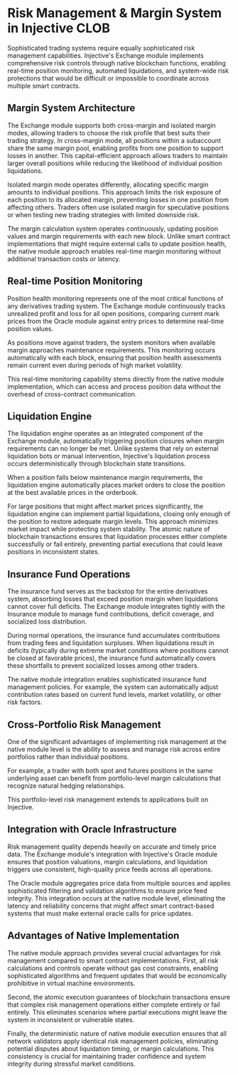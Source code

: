 # Risk Management & Margin System in Injective CLOB

Sophisticated trading systems require equally sophisticated risk management capabilities. Injective's Exchange module implements comprehensive risk controls through native blockchain functions, enabling real-time position monitoring, automated liquidations, and system-wide risk protections that would be difficult or impossible to coordinate across multiple smart contracts.

## Margin System Architecture

The Exchange module supports both cross-margin and isolated margin modes, allowing traders to choose the risk profile that best suits their trading strategy. In cross-margin mode, all positions within a subaccount share the same margin pool, enabling profits from one position to support losses in another. This capital-efficient approach allows traders to maintain larger overall positions while reducing the likelihood of individual position liquidations.

Isolated margin mode operates differently, allocating specific margin amounts to individual positions. This approach limits the risk exposure of each position to its allocated margin, preventing losses in one position from affecting others. Traders often use isolated margin for speculative positions or when testing new trading strategies with limited downside risk.

The margin calculation system operates continuously, updating position values and margin requirements with each new block. Unlike smart contract implementations that might require external calls to update position health, the native module approach enables real-time margin monitoring without additional transaction costs or latency.

## Real-time Position Monitoring

Position health monitoring represents one of the most critical functions of any derivatives trading system. The Exchange module continuously tracks unrealized profit and loss for all open positions, comparing current mark prices from the Oracle module against entry prices to determine real-time position values.

<!-- The system calculates maintenance margin requirements based on position size, market volatility, and other risk factors. -->
As positions move against traders, the system monitors when available margin approaches maintenance requirements. This monitoring occurs automatically with each block, ensuring that position health assessments remain current even during periods of high market volatility.

<!-- When positions approach liquidation thresholds, the system can provide early warnings through standard interfaces, allowing trading applications to alert users or implement automated risk reduction strategies. -->
This real-time monitoring capability stems directly from the native module implementation, which can access and process position data without the overhead of cross-contract communication.

## Liquidation Engine

The liquidation engine operates as an integrated component of the Exchange module, automatically triggering position closures when margin requirements can no longer be met. Unlike systems that rely on external liquidation bots or manual intervention, Injective's liquidation process occurs deterministically through blockchain state transitions.

When a position falls below maintenance margin requirements, the liquidation engine automatically places market orders to close the position at the best available prices in the orderbook.
<!-- The system prioritizes minimizing losses to both the position holder and the broader system, using sophisticated algorithms to determine optimal liquidation sizes and timing. -->

For large positions that might affect market prices significantly, the liquidation engine can implement partial liquidations, closing only enough of the position to restore adequate margin levels. This approach minimizes market impact while protecting system stability. The atomic nature of blockchain transactions ensures that liquidation processes either complete successfully or fail entirely, preventing partial executions that could leave positions in inconsistent states.

## Insurance Fund Operations

The insurance fund serves as the backstop for the entire derivatives system, absorbing losses that exceed position margin when liquidations cannot cover full deficits. The Exchange module integrates tightly with the Insurance module to manage fund contributions, deficit coverage, and socialized loss distribution.

During normal operations, the insurance fund accumulates contributions from trading fees and liquidation surpluses. When liquidations result in deficits (typically during extreme market conditions where positions cannot be closed at favorable prices), the insurance fund automatically covers these shortfalls to prevent socialized losses among other traders.

The native module integration enables sophisticated insurance fund management policies. For example, the system can automatically adjust contribution rates based on current fund levels, market volatility, or other risk factors.
<!-- During extreme stress scenarios, emergency protocols such as modified liquidation parameters or temporary trading restrictions can be implemented [TBD - governance vs automated mechanisms], with changes coordinated atomically across all native module functions. -->

## Cross-Portfolio Risk Management

One of the significant advantages of implementing risk management at the native module level is the ability to assess and manage risk across entire portfolios rather than individual positions.
<!-- The system can calculate portfolio-level value-at-risk, implement position concentration limits, and coordinate risk controls across different market types. -->

For example, a trader with both spot and futures positions in the same underlying asset can benefit from portfolio-level margin calculations that recognize natural hedging relationships.
<!-- The system can also implement sophisticated risk controls such as maximum leverage limits per asset class, concentration limits to prevent over-exposure to individual markets, and dynamic risk adjustments based on market conditions. -->

This portfolio-level risk management extends to applications built on Injective.
<!-- Trading platforms can leverage the Exchange module's risk calculation functions to implement custom risk controls, portfolio optimization algorithms, or automated risk reduction strategies that operate across multiple positions and market types simultaneously. -->

<!-- ## Circuit Breakers & Emergency Controls

The Exchange module implements various circuit breaker mechanisms to protect against extreme market conditions or system anomalies. [TBD - specific details on automated vs governance-controlled emergency measures, price movement limits, volume-based circuit breakers, and system-wide emergency controls]

Unlike external circuit breaker systems that might require coordination across multiple components, Injective's native implementation can coordinate emergency protocols uniformly across all markets and position types. This ensures consistent protection and prevents arbitrage opportunities that might arise from inconsistent emergency responses across different system components. -->

## Integration with Oracle Infrastructure

Risk management quality depends heavily on accurate and timely price data. The Exchange module's integration with Injective's Oracle module ensures that position valuations, margin calculations, and liquidation triggers use consistent, high-quality price feeds across all operations.

The Oracle module aggregates price data from multiple sources and applies sophisticated filtering and validation algorithms to ensure price feed integrity. This integration occurs at the native module level, eliminating the latency and reliability concerns that might affect smart contract-based systems that must make external oracle calls for price updates.

<!-- During extreme market conditions when oracle price feeds might become unreliable or stale, the risk management system can implement fallback procedures such as using alternative price sources, widening liquidation thresholds, or implementing temporary trading restrictions. These emergency procedures activate automatically through native module logic without requiring external intervention or coordination. -->

## Advantages of Native Implementation

The native module approach provides several crucial advantages for risk management compared to smart contract implementations. First, all risk calculations and controls operate without gas cost constraints, enabling sophisticated algorithms and frequent updates that would be economically prohibitive in virtual machine environments.

Second, the atomic execution guarantees of blockchain transactions ensure that complex risk management operations either complete entirely or fail entirely. This eliminates scenarios where partial executions might leave the system in inconsistent or vulnerable states.

<!-- Third, the integration between risk management and other protocol functions enables coordinated responses to emergency situations. For example, a large liquidation event can automatically trigger insurance fund distributions, adjust system-wide risk parameters, and activate emergency protocols through a single set of coordinated transactions. -->

Finally, the deterministic nature of native module execution ensures that all network validators apply identical risk management policies, eliminating potential disputes about liquidation timing, or margin calculations. <!--, or emergency procedure activation. -->
This consistency is crucial for maintaining trader confidence and system integrity during stressful market conditions.
